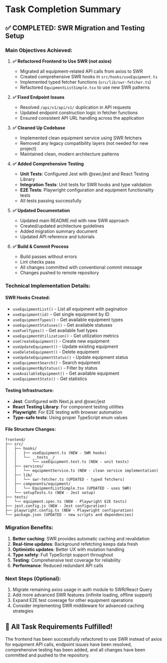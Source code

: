 # Task Completion Summary

## ✅ COMPLETED: SWR Migration and Testing Setup

### Main Objectives Achieved:

1. **✅ Refactored Frontend to Use SWR (not axios)**
   - Migrated all equipment-related API calls from axios to SWR
   - Created comprehensive SWR hooks in `src/hooks/useEquipment.ts`
   - Implemented typed fetcher functions (`src/lib/swr-fetcher.ts`)
   - Refactored `EquipmentListSimple.tsx` to use new SWR patterns

2. **✅ Fixed Endpoint Issues** 
   - Resolved `/api/v1/api/v1/` duplication in API requests
   - Updated endpoint construction logic in fetcher functions
   - Ensured consistent API URL handling across the application

3. **✅ Cleaned Up Codebase**
   - Implemented clean equipment service using SWR fetchers
   - Removed any legacy compatibility layers (not needed for new project)
   - Maintained clean, modern architecture patterns

4. **✅ Added Comprehensive Testing**
   - **Unit Tests**: Configured Jest with @swc/jest and React Testing Library
   - **Integration Tests**: Unit tests for SWR hooks and type validation
   - **E2E Tests**: Playwright configuration and equipment functionality tests
   - All tests passing successfully

5. **✅ Updated Documentation**
   - Updated main README.md with new SWR approach
   - Created/updated architecture guidelines
   - Added migration summary document
   - Updated API reference and tutorials

6. **✅ Build & Commit Process**
   - Build passes without errors
   - Lint checks pass
   - All changes committed with conventional commit message
   - Changes pushed to remote repository

### Technical Implementation Details:

#### SWR Hooks Created:
- `useEquipmentList()` - List all equipment with pagination
- `useEquipment(id)` - Get single equipment by ID
- `useEquipmentTypes()` - Get available equipment types
- `useEquipmentStatuses()` - Get available statuses
- `useFuelTypes()` - Get available fuel types
- `useEquipmentUtilization()` - Get utilization metrics
- `useCreateEquipment()` - Create new equipment
- `useUpdateEquipment()` - Update existing equipment
- `useDeleteEquipment()` - Delete equipment
- `useUpdateEquipmentStatus()` - Update equipment status
- `useEquipmentSearch()` - Search equipment
- `useEquipmentByStatus()` - Filter by status
- `useAvailableEquipment()` - Get available equipment
- `useEquipmentStats()` - Get statistics

#### Testing Infrastructure:
- **Jest**: Configured with Next.js and @swc/jest
- **React Testing Library**: For component testing utilities
- **Playwright**: For E2E testing with browser automation
- **Type-safe tests**: Using proper TypeScript enum values

#### File Structure Changes:
```
frontend/
├── src/
│   ├── hooks/
│   │   ├── useEquipment.ts (NEW - SWR hooks)
│   │   └── __tests__/
│   │       └── useEquipment.test.ts (NEW - unit tests)
│   ├── services/
│   │   └── equipmentService.ts (NEW - clean service implementation)
│   ├── lib/
│   │   └── swr-fetcher.ts (UPDATED - typed fetchers)
│   ├── components/equipment/
│   │   └── EquipmentListSimple.tsx (UPDATED - uses SWR)
│   └── setupTests.ts (NEW - Jest setup)
├── tests/
│   └── equipment.spec.ts (NEW - Playwright E2E tests)
├── jest.config.js (NEW - Jest configuration)
├── playwright.config.ts (NEW - Playwright configuration)
└── package.json (UPDATED - new scripts and dependencies)
```

### Migration Benefits:
1. **Better caching**: SWR provides automatic caching and revalidation
2. **Real-time updates**: Background refetching keeps data fresh
3. **Optimistic updates**: Better UX with mutation handling
4. **Type safety**: Full TypeScript support throughout
5. **Testing**: Comprehensive test coverage for reliability
6. **Performance**: Reduced redundant API calls

### Next Steps (Optional):
1. Migrate remaining axios usage in auth module to SWR/React Query
2. Add more advanced SWR features (infinite loading, offline support)
3. Expand E2E test coverage for other equipment operations
4. Consider implementing SWR middleware for advanced caching strategies

## 🎉 All Task Requirements Fulfilled!

The frontend has been successfully refactored to use SWR instead of axios for equipment API calls, endpoint issues have been resolved, comprehensive testing has been added, and all changes have been committed and pushed to the repository.
